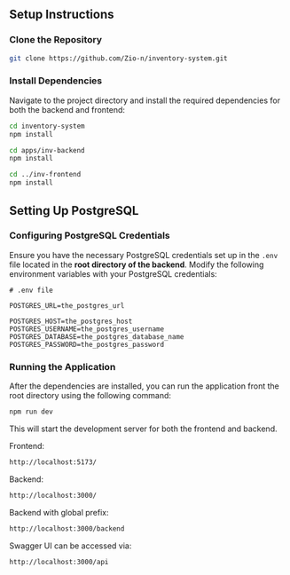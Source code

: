 ## Setup Instructions

### Clone the Repository

```bash
git clone https://github.com/Zio-n/inventory-system.git
```
### Install Dependencies

Navigate to the project directory and install the required dependencies for both the backend and frontend:

```bash
cd inventory-system
npm install

cd apps/inv-backend
npm install

cd ../inv-frontend
npm install
```

## Setting Up PostgreSQL

### Configuring PostgreSQL Credentials

Ensure you have the necessary PostgreSQL credentials set up in the `.env` file located in the **root directory of the backend**. Modify the following environment variables with your PostgreSQL credentials:

```dotenv
# .env file

POSTGRES_URL=the_postgres_url

POSTGRES_HOST=the_postgres_host
POSTGRES_USERNAME=the_postgres_username
POSTGRES_DATABASE=the_postgres_database_name
POSTGRES_PASSWORD=the_postgres_password

```

### Running the Application
After the dependencies are installed, you can run the application front the root directory using the following command:
```bash
npm run dev
```

This will start the development server for both the frontend and backend.

Frontend: 
```bash
http://localhost:5173/ 
```

Backend: 
```bash
http://localhost:3000/
```

Backend with global prefix: 
```bash
http://localhost:3000/backend
```
Swagger UI can be accessed via: 
```bash
http://localhost:3000/api
```
